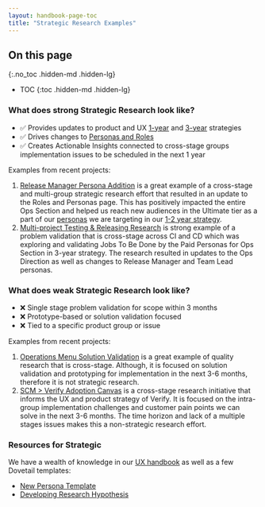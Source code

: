 ```yaml
---
layout: handbook-page-toc
title: "Strategic Research Examples"
---
```


## On this page
{:.no_toc .hidden-md .hidden-lg}

- TOC
{:toc .hidden-md .hidden-lg}

### What does strong Strategic Research look like?

 * ✅ Provides updates to product and UX [1-year](https://about.gitlab.com/direction/#fy22-product-investment-themes) and [3-year](https://about.gitlab.com/direction/#3-year-strategy) strategies 
 * ✅ Drives changes to [Personas and Roles](https://about.gitlab.com/handbook/marketing/strategic-marketing/roles-personas/#dakota-application-development-director) 
 * ✅ Creates Actionable Insights connected to cross-stage groups implementation issues to be scheduled in the next 1 year 

 Examples from recent projects: 
 1. [Release Manager Persona Addition](https://gitlab.com/gitlab-org/ux-research/-/issues/316) is a great example of a cross-stage and multi-group strategic research effort that resulted in an update to the Roles and Personas page. This has positively impacted the entire Ops Section and helped us reach new audiences in the Ultimate tier as a part of our [personas](https://about.gitlab.com/direction/#personas) we are targeting in our [1-2 year strategy](https://about.gitlab.com/direction/ops/#medium-term-1-2-years). 
 1. [Multi-project Testing & Releasing Research](https://gitlab.com/gitlab-org/ux-research/-/issues/621) is strong example of a problem validation that is cross-stage across CI and CD which was exploring and validating Jobs To Be Done by the Paid Personas for Ops Section in 3-year strategy. The research resulted in updates to the Ops Direction as well as changes to Release Manager and Team Lead personas. 

### What does weak Strategic Research look like?

* ❌ Single stage problem validation for scope within 3 months 
* ❌ Prototype-based or solution validation focused 
* ❌ Tied to a specific product group or issue 

Examples from recent projects: 
 1.  [Operations Menu Solution Validation](https://gitlab.com/gitlab-org/ux-research/-/issues/1123/) is a great example of quality research that is cross-stage. Although, it is focused on solution validation and prototyping for implementation in the next 3-6 months, therefore it is not strategic research. 
 1. [SCM > Verify Adoption Canvas](https://gitlab.com/gitlab-org/gitlab/-/issues/285191) is a cross-stage research initiative that informs the UX and product strategy of Verify. It is focused on the intra-group implementation challenges and customer pain points we can solve in the next 3-6 months. The time horizon and lack of a multiple stages issues makes this a non-strategic research effort. 

### Resources for Strategic 

We have a wealth of knowledge in our [UX handbook](https://about.gitlab.com/handbook/engineering/ux/ux-research-training/) as well as a few Dovetail templates: 

- [New Persona Template](https://dovetailapp.com/projects/922698a3-e770-45bb-8fe1-6aee240f1df9)
- [Developing Research Hypothesis](https://dovetailapp.com/projects/1c8ab3b2-5804-4f33-b2d7-80a7420f36cb)
